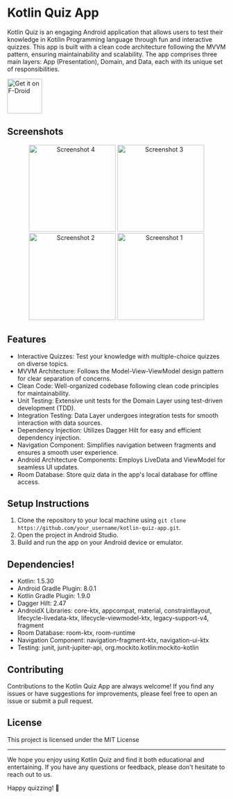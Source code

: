 # Kotlin Quiz App
Kotlin Quiz is an engaging Android application that allows users to test their knowledge in Kotilin Programming language through fun and interactive quizzes. This app is built with a clean code architecture following the MVVM pattern, ensuring maintainability and scalability. The app comprises three main layers: App (Presentation), Domain, and Data, each with its unique set of responsibilities.

[<img src="https://fdroid.gitlab.io/artwork/badge/get-it-on.png"
     alt="Get it on F-Droid"
     height="80">](https://f-droid.org/packages/com.example.kotlinquiz/)

## Screenshots
<p align="center" padding = "40" >
    <img src="https://github.com/NiranjanNlc/Kotilin-Quiz/assets/25600880/b77fea82-e8ef-42c5-b318-177e1149474f.png" alt="Screenshot 4" width="200"/>
    <img src="https://github.com/NiranjanNlc/Kotilin-Quiz/assets/25600880/b27a2053-a999-433e-89e7-d65247b876f5.png" alt="Screenshot 3" width="200"/>
  <img src="https://github.com/NiranjanNlc/Kotilin-Quiz/assets/25600880/c5ba0742-fe8f-4ef7-bdbf-92934d2ca6a2.png" alt="Screenshot 2" width="200"/>
  <img src="https://github.com/NiranjanNlc/Kotilin-Quiz/assets/25600880/6ce64d5a-5e32-4a19-8fd9-d1666bbca4fb.png" alt="Screenshot 1" width="200"/>
</p>

## Features

- Interactive Quizzes: Test your knowledge with multiple-choice quizzes on diverse topics.
- MVVM Architecture: Follows the Model-View-ViewModel design pattern for clear separation of concerns.
- Clean Code: Well-organized codebase following clean code principles for maintainability.
- Unit Testing: Extensive unit tests for the Domain Layer using test-driven development (TDD).
- Integration Testing: Data Layer undergoes integration tests for smooth interaction with data sources.
- Dependency Injection: Utilizes Dagger Hilt for easy and efficient dependency injection.
- Navigation Component: Simplifies navigation between fragments and ensures a smooth user experience.
- Android Architecture Components: Employs LiveData and ViewModel for seamless UI updates.
- Room Database: Store quiz data in the app's local database for offline access.



## Setup Instructions

1. Clone the repository to your local machine using `git clone https://github.com/your_username/kotlin-quiz-app.git`.
2. Open the project in Android Studio.
3. Build and run the app on your Android device or emulator.

## Dependencies!

- Kotlin: 1.5.30
- Android Gradle Plugin: 8.0.1
- Kotlin Gradle Plugin: 1.9.0
- Dagger Hilt: 2.47
- AndroidX Libraries: core-ktx, appcompat, material, constraintlayout, lifecycle-livedata-ktx, lifecycle-viewmodel-ktx, legacy-support-v4, fragment
- Room Database: room-ktx, room-runtime
- Navigation Component: navigation-fragment-ktx, navigation-ui-ktx
- Testing: junit, junit-jupiter-api, org.mockito.kotlin:mockito-kotlin

## Contributing

Contributions to the Kotlin Quiz App are always welcome! If you find any issues or have suggestions for improvements, please feel free to open an issue or submit a pull request.

## License

This project is licensed under the MIT License 

---

We hope you enjoy using Kotlin Quiz and find it both educational and entertaining. If you have any questions or feedback, please don't hesitate to reach out to us.

Happy quizzing! 🚀

